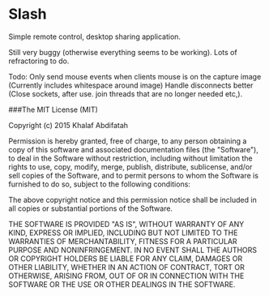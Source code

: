 # Slash

Simple  remote control, desktop sharing application.

Still very buggy (otherwise everything seems to be working). Lots of refractoring to do.

Todo:
    Only send mouse events when clients mouse is on the capture image (Currently includes whitespace around image)
    Handle disconnects better (Close sockets, after use. join threads that are no longer needed etc,). 
  

###The MIT License (MIT)

Copyright (c) 2015 Khalaf Abdifatah

Permission is hereby granted, free of charge, to any person obtaining a copy
of this software and associated documentation files (the "Software"), to deal
in the Software without restriction, including without limitation the rights
to use, copy, modify, merge, publish, distribute, sublicense, and/or sell
copies of the Software, and to permit persons to whom the Software is
furnished to do so, subject to the following conditions:

The above copyright notice and this permission notice shall be included in all
copies or substantial portions of the Software.

THE SOFTWARE IS PROVIDED "AS IS", WITHOUT WARRANTY OF ANY KIND, EXPRESS OR
IMPLIED, INCLUDING BUT NOT LIMITED TO THE WARRANTIES OF MERCHANTABILITY,
FITNESS FOR A PARTICULAR PURPOSE AND NONINFRINGEMENT. IN NO EVENT SHALL THE
AUTHORS OR COPYRIGHT HOLDERS BE LIABLE FOR ANY CLAIM, DAMAGES OR OTHER
LIABILITY, WHETHER IN AN ACTION OF CONTRACT, TORT OR OTHERWISE, ARISING FROM,
OUT OF OR IN CONNECTION WITH THE SOFTWARE OR THE USE OR OTHER DEALINGS IN THE
SOFTWARE.
